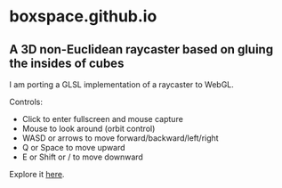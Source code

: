 # boxspace.github.io
## A 3D non-Euclidean raycaster based on gluing the insides of cubes

I am porting a GLSL implementation of a raycaster to WebGL.  

Controls: 
 - Click to enter fullscreen and mouse capture
 - Mouse to look around (orbit control)
 - WASD or arrows to move forward/backward/left/right
 - Q or Space to move upward
 - E or Shift or / to move downward

Explore it [here](https://boxspace.github.io/raycaster.html).
